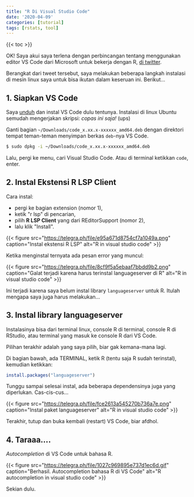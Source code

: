 ```yaml
---
title: "R Di Visual Studio Code"
date: '2020-04-09'
categories: [tutorial]
tags: [rstats, tool]
---
```

{{< toc >}}

OK! Saya akui saya terlena dengan perbincangan tentang menggunakan editor VS Code dari Microsoft untuk bekerja dengan R, [di twitter](https://twitter.com/jozefhajnala/status/1204496900461912068).

Berangkat dari tweet tersebut, saya melakukan beberapa langkah instalasi di mesin linux saya untuk bisa ikutan dalam keseruan ini. Berikut...

## 1. Siapkan VS Code

Saya [unduh](https://code.visualstudio.com/Download) dan instal VS Code dulu tentunya. Instalasi di linux Ubuntu semudah mengerjakan skripsi: _copas ini saja!_ (ups)

Ganti bagian `~/Downloads/code_x.xx.x-xxxxxx_amd64.deb` dengan direktori tempat teman-teman menyimpan berkas `deb`-nya VS Code.

```bash
$ sudo dpkg -i ~/Downloads/code_x.xx.x-xxxxxx_amd64.deb
```

Lalu, pergi ke menu, cari Visual Studio Code. Atau di terminal ketikkan `code`, enter.

## 2. Instal Ekstensi R LSP Client

Cara instal:

- pergi ke bagian extension (nomor 1), 
- ketik "r lsp" di pencarian, 
- pilih **R LSP Client** yang dari REditorSupport (nomor 2), 
- lalu klik "Install".

{{< figure src="https://telegra.ph/file/e95a671d8754cf7a1049a.png" caption="Instal ekstensi R LSP" alt="R in visual studio code" >}}

Ketika menginstal ternyata ada pesan error yang muncul:

{{< figure src="https://telegra.ph/file/8cf9f5a5ebaaf7bbdd9b2.png" caption="Galat terjadi karena harus terinstal languageserver di R" alt="R in visual studio code" >}}

Ini terjadi karena saya belum instal library `languageserver` untuk R. Itulah mengapa saya juga harus melakukan...

## 3. Instal library languageserver

Instalasinya bisa dari terminal linux, console R di terminal, console R di RStudio, atau terminal yang masuk ke console R dari VS Code.

Pilihan terakhir adalah yang saya pilih, biar gak kemana-mana lagi.

Di bagian bawah, ada TERMINAL, ketik R (tentu saja R sudah terinstal), kemudian ketikkan:

```r
install.packages("languageserver")
```

Tunggu sampai selesai instal, ada beberapa dependensinya juga yang diperlukan. Cas-cis-cus...

{{< figure src="https://telegra.ph/file/fce2613a545270b736a7e.png" caption="Instal paket languageserver" alt="R in visual studio code" >}}

Terakhir, tutup dan buka kembali (restart) VS Code, biar afdhol.

## 4. Taraaa....

_Autocompletion_ di VS Code untuk bahasa R.

{{< figure src="https://telegra.ph/file/1027c969895e737d1ec6d.gif" caption="Berhasil. Autocompletion bahasa R di VS Code" alt="R autocompletion in visual studio code" >}}

Sekian dulu.
